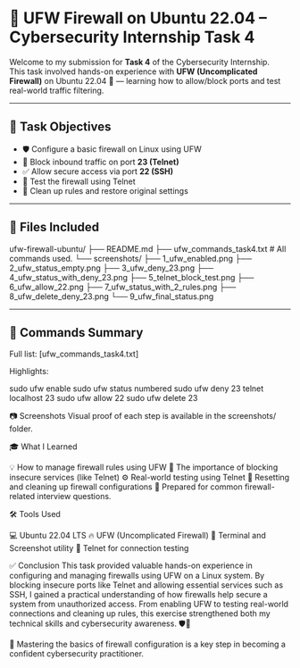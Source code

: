 # 🔐 UFW Firewall on Ubuntu 22.04 – Cybersecurity Internship Task 4

Welcome to my submission for **Task 4** of the Cybersecurity Internship.  
This task involved hands-on experience with **UFW (Uncomplicated Firewall)** on Ubuntu 22.04 🐧 — learning how to allow/block ports and test real-world traffic filtering.

---

## 📌 Task Objectives
- 🛡️ Configure a basic firewall on Linux using UFW
- 🚫 Block inbound traffic on port **23 (Telnet)**
- ✅ Allow secure access via port **22 (SSH)**
- 🧪 Test the firewall using Telnet
- 🧹 Clean up rules and restore original settings

---

## 🧰 Files Included

ufw-firewall-ubuntu/
├── README.md
├── ufw_commands_task4.txt # All commands used.
└── screenshots/
├── 1_ufw_enabled.png
├── 2_ufw_status_empty.png
├── 3_ufw_deny_23.png
├── 4_ufw_status_with_deny_23.png
├── 5_telnet_block_test.png
├── 6_ufw_allow_22.png
├── 7_ufw_status_with_2_rules.png
├── 8_ufw_delete_deny_23.png
└── 9_ufw_final_status.png


---

## 🔧 Commands Summary

Full list: [ufw_commands_task4.txt]

Highlights:

sudo ufw enable
sudo ufw status numbered
sudo ufw deny 23
telnet localhost 23
sudo ufw allow 22
sudo ufw delete 23

📷 Screenshots
Visual proof of each step is available in the screenshots/ folder.

🎓 What I Learned

💡 How to manage firewall rules using UFW
🔐 The importance of blocking insecure services (like Telnet)
⚙️ Real-world testing using Telnet
🧹 Resetting and cleaning up firewall configurations
🧠 Prepared for common firewall-related interview questions.

🛠️ Tools Used

💻 Ubuntu 22.04 LTS
🔥 UFW (Uncomplicated Firewall)
📸 Terminal and Screenshot utility
🧪 Telnet for connection testing

✅ Conclusion
This task provided valuable hands-on experience in configuring and managing firewalls using UFW on a Linux system. By blocking insecure ports like Telnet and allowing essential services such as SSH, I gained a practical understanding of how firewalls help secure a system from unauthorized access. From enabling UFW to testing real-world connections and cleaning up rules, this exercise strengthened both my technical skills and cybersecurity awareness. 🛡️🐧

🔐 Mastering the basics of firewall configuration is a key step in becoming a confident cybersecurity practitioner.
